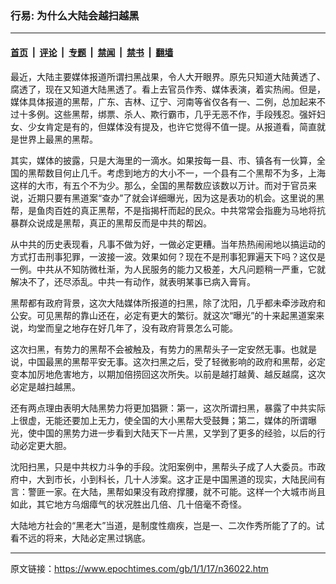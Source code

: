 ### 行易: 为什么大陆会越扫越黑

---

#### [首页](../../../..?n36022) &nbsp;|&nbsp; [评论](../../../../../epoch-comment?n36022) &nbsp;|&nbsp; [专题](../../../../../epoch-special?n36022) &nbsp;|&nbsp; [禁闻](../../../../../epoch-news?n36022) &nbsp;|&nbsp; [禁书](../../../../../books?n36022) &nbsp;|&nbsp; [翻墙](https://github.com/gfw-breaker/nogfw/blob/master/README.md?n36022)


<div class="post_content" id="artbody" itemprop="articleBody">
 <!-- article content begin -->
 <p>
  最近，大陆主要媒体报道所谓扫黑战果，令人大开眼界。原先只知道大陆黄透了、腐透了，现在又知道大陆黑透了。看上去官员作秀、媒体表演，着实热闹。但是，媒体具体报道的黑帮，广东、吉林、辽宁、河南等省仅各有一、二例，总加起来不过十多例。这些黑帮，绑票、杀人、欺行霸市，几乎无恶不作，手段残忍。强奸妇女、少女肯定是有的，但媒体没有提及，也许它觉得不值一提。从报道看，简直就是世界上最黑的黑帮。
 </p>
 <p>
  其实，媒体的披露，只是大海里的一滴水。如果按每一县、市、镇各有一伙算，全国的黑帮数目何止几千。考虑到地方的大小不一，一个县有二个黑帮不为多，上海这样的大市，有五个不为少。那么，全国的黑帮数应该数以万计。而对于官员来说，近期只要有黑道案“查办”了就会详细曝光，因为这是表功的机会。这里说的黑帮，是鱼肉百姓的真正黑帮，不是指揭杆而起的民众。中共常常会指鹿为马地将抗暴群众说成是黑帮，真正的黑帮反而是中共的帮凶。
 </p>
 <p>
  从中共的历史表现看，凡事不做为好，一做必定更糟。当年热热闹闹地以搞运动的方式打击刑事犯罪，一波接一波。效果如何？现在不是刑事犯罪遍天下吗？这仅是一例。中共从不知防微杜渐，为人民服务的能力又极差，大凡问题稍一严重，它就解决不了，还尽添乱。中共一有动作，就表明某事已病入膏肓。
 </p>
 <p>
  黑帮都有政府背景，这次大陆媒体所报道的扫黑，除了沈阳，几乎都未牵涉政府和公安。可见黑帮的靠山还在，必定有更大的繁衍。就这次“曝光”的十来起黑道案来说，均堂而皇之地存在好几年了，没有政府背景怎么可能。
 </p>
 <p>
  这次扫黑，有势力的黑帮不会被触及，有势力的黑帮头子一定安然无事。也就是说，中国最黑的黑帮平安无事。这次扫黑之后，受了轻微影响的政府和黑帮，必定变本加厉地危害地方，以期加倍捞回这次所失。以前是越打越黄、越反越腐，这次必定是越扫越黑。
 </p>
 <p>
  还有两点理由表明大陆黑势力将更加猖獗：第一，这次所谓扫黑，暴露了中共实际上很虚，无能还要加上无力，使全国的大小黑帮大受鼓舞；第二，媒体的所谓曝光，使中国的黑势力进一步看到大陆天下一片黑，又学到了更多的经验，以后的行动必定更大胆。
 </p>
 <p>
  沈阳扫黑，只是中共权力斗争的手段。沈阳案例中，黑帮头子成了人大委员。市政府中，大到市长，小到科长，几十人涉案。这才正是中国黑道的现实，大陆民间有言：警匪一家。在大陆，黑帮如果没有政府撑腰，就不可能。这样一个大城市尚且如此，其它地方乌烟瘴气的状况胜出几倍、几十倍毫不奇怪。
 </p>
 <p>
  大陆地方社会的“黑老大”当道，是制度性痼疾，岂是一、二次作秀所能了了的。试看不远的将来，大陆必定黑过锅底。
 </p>
 <!-- article content end -->
 <div id="below_article_ad">
 </div>
</div>


---

原文链接：https://www.epochtimes.com/gb/1/1/17/n36022.htm